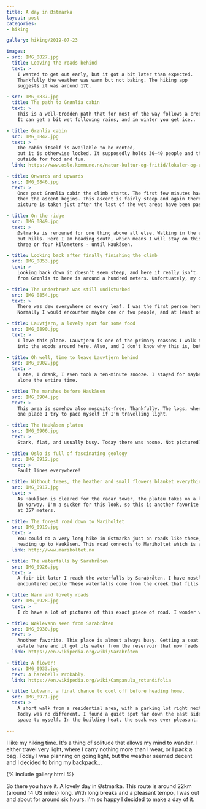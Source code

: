 ```yaml
---
title: A day in Østmarka
layout: post
categories:
- hiking

gallery: hiking/2019-07-23

images:
- src: IMG_0827.jpg
  title: Leaving the roads behind
  text: >
    I wanted to get out early, but it got a bit later than expected.
    Thankfully the weather was warm but not baking. The hiking app 
    suggests it was around 17C.

- src: IMG_0837.jpg
  title: The path to Grønlia cabin
  text: >
    This is a well-trodden path that for most of the way follows a creek.
    It can get a bit wet following rains, and in winter you get ice..

- title: Grønlia cabin
  src: IMG_0842.jpg
  text: >
    The cabin itself is available to be rented,
    but it is otherwise locked. It supposedly holds 30–40 people and there are two open areas
    outside for food and fun.
  link: https://www.oslo.kommune.no/natur-kultur-og-fritid/lokaler-og-uteomrader-til-lan-og-leie/gronlihytta/   

- title: Onwards and upwards
  src: IMG_0846.jpg
  text: >
    Once past Grønlia cabin the climb starts. The first few minutes have a eerie beauty to them, but
    then the ascent begins. This ascent is fairly steep and again there is a fair bit of water. This
    picture is taken just after the last of the wet areas have been passed.

- title: On the ridge
  src: IMG_0849.jpg
  text: >
    Østmarka is renowned for one thing above all else. Walking in the east-west direction is nothing
    but hills. Here I am heading south, which means I will stay on this ridge for another
    three or four kilometers - until Haukåsen.

- title: Looking back after finally finishing the climb
  src: IMG_0853.jpg
  text: >
    Looking back down it doesn't seem steep, and here it really isn't. In total, the difference in elevation
    from Grønlia to here is around a hundred meters. Unfortuately, my day starts another hundred plus below Grønlia...

- title: The underbrush was still undisturbed 
  src: IMG_0854.jpg
  text: >
    There was dew everywhere on every leaf. I was the first person here today and it was already around 11am.
    Normally I would encounter maybe one or two people, and at least one pupper, by the time I reached this area.

- title: Lauvtjern, a lovely spot for some food
  src: IMG_0890.jpg
  text: >
    I love this place. Lauvtjern is one of the primary reasons I walk the same route almost every time I head
    into the woods around here. Also, and I don't know why this is, but there are no mosquitos here.

- title: Oh well, time to leave Lauvtjern behind
  src: IMG_0902.jpg
  text: >
    I ate, I drank, I even took a ten-minute snooze. I stayed for maybe fourty-five minutes and I was perfectly
    alone the entire time.

- title: The marshes before Haukåsen
  src: IMG_0904.jpg
  text: >
    This area is somehow also mosquito-free. Thankfully. The logs, when wet, can be a bit treacherous, so this is
    one place I try to pace myself if I'm travelling light. 

- title: The Haukåsen plateu
  src: IMG_0906.jpg
  text: >
    Stark, flat, and usually busy. Today there was noone. Not pictured? A radar tower.

- title: Oslo is full of fascinating geology
  src: IMG_0912.jpg
  text: >
    Fault lines everywhere!

- title: Without trees, the heather and small flowers blanket everything
  src: IMG_0917.jpg
  text: >
    As Haukåsen is cleared for the radar tower, the plateu takes on a look reminescent of mountain regions
    in Norway. I'm a sucker for this look, so this is another favorite stretch of mine, even if we're only
    at 357 meters.

- title: The forest road down to Mariholtet
  src: IMG_0919.jpg
  text: >
    You could do a very long hike in Østmarka just on roads like these, and they tend to be busy. Today I met two people
    heading up to Haukåsen. This road connects to Mariholtet which is a staffed and open cafe with flusing toilets.
  link: http://www.mariholtet.no

- title: The waterfalls by Sarabråten
  src: IMG_0926.jpg
  text: >
    A fair bit later I reach the waterfalls by Sarabråten. I have mostly walked the roads to get here and I finally
    encountered people These waterfalls come from the creek that fills an old reservoir up top.

- title: Warm and lovely roads
  src: IMG_0928.jpg
  text: >
    I do have a lot of pictures of this exact piece of road. I wonder why?

- title: Nøklevann seen from Sarabråten
  src: IMG_0930.jpg
  text: >
    Another favorite. This place is almost always busy. Getting a seat with a view isn't a given. There used to be a large
    estate here and it got its water from the reservoir that now feeds the waterfall.
  link: https://en.wikipedia.org/wiki/Sarabråten

- title: A flower!
  src: IMG_0933.jpg
  text: A harebell? Probably.
  link: https://en.wikipedia.org/wiki/Campanula_rotundifolia

- title: Lutvann, a final chance to cool off before heading home.
  src: IMG_0971.jpg
  text: >
    A short walk from a residential area, with a parking lot right next door. Lutvann is always busy.
    Today was no different. I found a quiet spot far down the east side of the waters and got some
    space to myself. In the building heat, the soak was ever pleasant.

---
```


I like my hiking time. It's a thing of solitude that allows my mind to wander.
I either travel very light, where I carry nothing more than I wear, or I pack
a bag. Today I was planning on going light, but the weather seemed decent and
I decided to bring my backpack...

{% include gallery.html %}

So there you have it. A lovely day in Østmarka. This route is around 22km
(around 14 US miles) long. With long breaks and a pleasant tempo, I was out
and about for around six hours. I'm so happy I decided to make a day of it.
